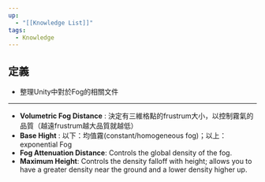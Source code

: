 ```yaml
---
up:
  - "[[Knowledge List]]"
tags:
  - Knowledge
---
```

## 定義
- 整理Unity中對於Fog的相關文件
---
- **Volumetric Fog Distance** : 決定有三維格點的frustrum大小，以控制霧氣的品質（越遠frustrum越大品質就越低）
- **Base Hight** : 以下：均值霧(constant/homogeneous fog)；以上：exponential Fog
- **Fog Attenuation Distance**: Controls the global density of the fog.
- **Maximum Height**: Controls the density falloff with height; allows you to have a greater density near the ground and a lower density higher up.

